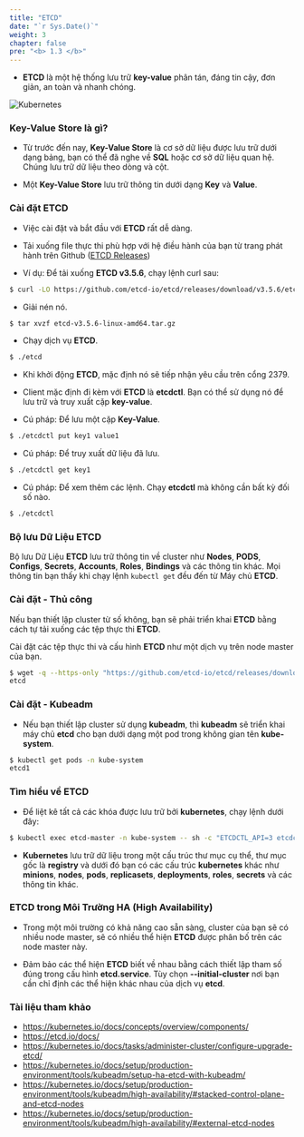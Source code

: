 ```yaml
---
title: "ETCD"
date: "`r Sys.Date()`"
weight: 3
chapter: false
pre: "<b> 1.3 </b>"
---
```


- **ETCD** là một hệ thống lưu trữ **key-value** phân tán, đáng tin cậy, đơn giản, an toàn và nhanh chóng.

![Kubernetes](../../../../images/part1/3/0004.png?featherlight=false&width=60pc)

### **Key-Value Store** là gì?
- Từ trước đến nay, **Key-Value Store** là cơ sở dữ liệu được lưu trữ dưới dạng bảng, bạn có thể đã nghe về **SQL** hoặc cơ sở dữ liệu quan hệ. Chúng lưu trữ dữ liệu theo dòng và cột.

- Một **Key-Value Store** lưu trữ thông tin dưới dạng **Key** và **Value**.

### Cài đặt ETCD

- Việc cài đặt và bắt đầu với **ETCD** rất dễ dàng.

- Tải xuống file thực thi phù hợp với hệ điều hành của bạn từ trang phát hành trên Github ([ETCD Releases](https://github.com/etcd-io/etcd/releases))

- Ví dụ: Để tải xuống **ETCD v3.5.6**, chạy lệnh curl sau:

```bash
$ curl -LO https://github.com/etcd-io/etcd/releases/download/v3.5.6/etcd-v3.5.6-linux-amd64.tar.gz
```

- Giải nén nó.

```bash
$ tar xvzf etcd-v3.5.6-linux-amd64.tar.gz
```

- Chạy dịch vụ **ETCD**.

```bash
$ ./etcd
```

- Khi khởi động **ETCD**, mặc định nó sẽ tiếp nhận yêu cầu trên cổng 2379.

- Client mặc định đi kèm với **ETCD** là **etcdctl**. Bạn có thể sử dụng nó để lưu trữ và truy xuất cặp **key-value**.

- Cú pháp: Để lưu một cặp **Key-Value**.

```bash
$ ./etcdctl put key1 value1
```

- Cú pháp: Để truy xuất dữ liệu đã lưu.

```bash
$ ./etcdctl get key1
```

- Cú pháp: Để xem thêm các lệnh. Chạy **etcdctl** mà không cần bất kỳ đối số nào.

```bash
$ ./etcdctl
```

### Bộ lưu Dữ Liệu ETCD

Bộ lưu Dữ Liệu **ETCD** lưu trữ thông tin về cluster như **Nodes**, **PODS**, **Configs**, **Secrets**, **Accounts**, **Roles**, **Bindings** và các thông tin khác. Mọi thông tin bạn thấy khi chạy lệnh `kubectl get` đều đến từ Máy chủ **ETCD**.

### Cài đặt - Thủ công

Nếu bạn thiết lập cluster từ số không, bạn sẽ phải triển khai **ETCD** bằng cách tự tải xuống các tệp thực thi **ETCD**.

Cài đặt các tệp thực thi và cấu hình **ETCD** như một dịch vụ trên node master của bạn.

```bash
$ wget -q --https-only "https://github.com/etcd-io/etcd/releases/download/v3.3.11/etcd-v3.3.11-linux-amd64.tar.gz"
etcd
```

### Cài đặt - Kubeadm

- Nếu bạn thiết lập cluster sử dụng **kubeadm**, thì **kubeadm** sẽ triển khai máy chủ **etcd** cho bạn dưới dạng một pod trong không gian tên **kube-system**.

```bash
$ kubectl get pods -n kube-system
etcd1
```

### Tìm hiểu về ETCD

- Để liệt kê tất cả các khóa được lưu trữ bởi **kubernetes**, chạy lệnh dưới đây:

```bash
$ kubectl exec etcd-master -n kube-system -- sh -c "ETCDCTL_API=3 etcdctl --cert=/etc/kubernetes/pki/etcd/server.crt --key=/etc/kubernetes/pki/etcd/server.key --cacert=/etc/kubernetes/pki/etcd/ca.crt get / --prefix --keys-only"
```

- **Kubernetes** lưu trữ dữ liệu trong một cấu trúc thư mục cụ thể, thư mục gốc là **registry** và dưới đó bạn có các cấu trúc **kubernetes** khác như **minions**, **nodes**, **pods**, **replicasets**, **deployments**, **roles**, **secrets** và các thông tin khác.

### ETCD trong Môi Trường HA (High Availability)

- Trong một môi trường có khả năng cao sẵn sàng, cluster của bạn sẽ có nhiều node master, sẽ có nhiều thể hiện **ETCD** được phân bố trên các node master này.

- Đảm bảo các thể hiện **ETCD** biết về nhau bằng cách thiết lập tham số đúng trong cấu hình **etcd.service**. Tùy chọn **--initial-cluster** nơi bạn cần chỉ định các thể hiện khác nhau của dịch vụ **etcd**.


### Tài liệu tham khảo
- https://kubernetes.io/docs/concepts/overview/components/
- https://etcd.io/docs/
- https://kubernetes.io/docs/tasks/administer-cluster/configure-upgrade-etcd/
- https://kubernetes.io/docs/setup/production-environment/tools/kubeadm/setup-ha-etcd-with-kubeadm/
- https://kubernetes.io/docs/setup/production-environment/tools/kubeadm/high-availability/#stacked-control-plane-and-etcd-nodes
- https://kubernetes.io/docs/setup/production-environment/tools/kubeadm/high-availability/#external-etcd-nodes